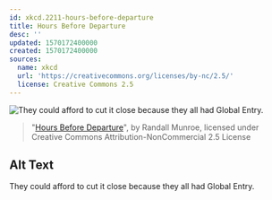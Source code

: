 ```yaml
---
id: xkcd.2211-hours-before-departure
title: Hours Before Departure
desc: ''
updated: 1570172400000
created: 1570172400000
sources:
  name: xkcd
  url: 'https://creativecommons.org/licenses/by-nc/2.5/'
  license: Creative Commons 2.5
---
```

![They could afford to cut it close because they all had Global Entry.](https://imgs.xkcd.com/comics/hours_before_departure.png)
> "[Hours Before Departure](https://xkcd.com/2211/)", by Randall Munroe, licensed under Creative Commons Attribution-NonCommercial 2.5 License

## Alt Text
They could afford to cut it close because they all had Global Entry.
